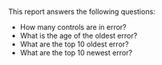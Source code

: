 This report answers the following questions:

- How many controls are in error?
- What is the age of the oldest error?
- What are the top 10 oldest error?
- What are the top 10 newest error?
